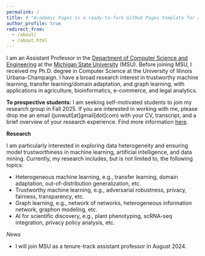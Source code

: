```yaml
---
permalink: /
title: # "Academic Pages is a ready-to-fork GitHub Pages template for academic personal websites"
author_profile: true
redirect_from: 
  - /about/
  - /about.html
---
```


I am an Assistant Professor in the [Department of Computer Science and Engineering](https://engineering.msu.edu/about/departments/cse) at the [Michigan State University](https://msu.edu/) (MSU). Before joining MSU, I received my Ph.D. degree in Computer Science at the University of Illinois Urbana-Champaign. I have a broad research interest in trustworthy machine learning, transfer learning/domain adaptation, and graph learning, with applications in agriculture, bioinformatics, e-commerce, and legal analytics.

**To prospective students:** I am seeking self-motivated students to join my research group in Fall 2025. If you are interested in working with me, please drop me an email (junwutl[at]gmail[dot]com) with your CV, transcript, and a brief overview of your research experience. Find more information [here](https://junwu6.github.io/recruitment/).

**Research**

I am particularly interested in exploring data heterogeneity and ensuring model trustworthiness in machine learning, artificial intelligence, and data mining. Currently, my research includes, but is not limited to, the following topics:
* Heterogeneous machine learning, e.g., transfer learning, domain adaptation, out-of-distribution generalization, etc.
* Trustworthy machine learning, e.g., adversarial robustness, privacy, fairness, transparency, etc.
* Graph learning, e.g., network of networks, heterogeneous information network, graphon modeling, etc.
* AI for scientific discovery, e.g., plant phenotyping, scRNA-seq integration, privacy policy analysis, etc.



*News*

* I will join MSU as a tenure-track assistant professor in August 2024.
